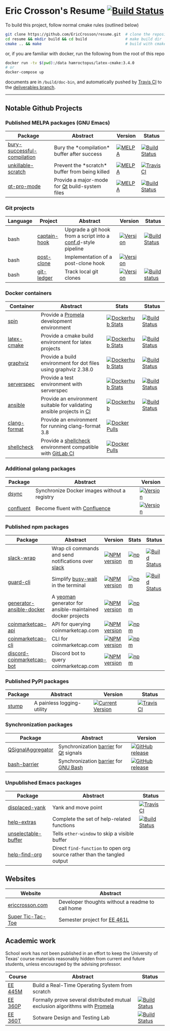 # Eric Crosson's Resume [![Build Status](https://travis-ci.org/EricCrosson/resume.svg?branch=master)](https://travis-ci.org/EricCrosson/resume)

To build this project, follow normal cmake rules (outlined below)

```sh
git clone https://github.com/EricCrosson/resume.git  # clone the repository
cd resume && mkdir build && cd build                 # make build dir
cmake .. && make                                     # build with cmake
```

or, if you are familiar with docker, run the following from the root of this
    repo

```sh
docker run -tv $(pwd):/data hamroctopus/latex-cmake:3.4.0
# or
docker-compose up
```

documents are in `/build/doc-bin`, and automatically pushed by [Travis CI] to
the [deliverables branch].

  [Travis CI]: https://travis-ci.org/
  [deliverables branch]: https://github.com/EricCrosson/resume/blob/deliverables/resume.pdf

---

## Notable Github Projects

### Published MELPA packages (GNU Emacs)

Package|Abstract|Version|Status|
---|---|---|---|
[bury-successful-compilation](https://github.com/EricCrosson/bury-successful-compilation)|Bury the \*compilation\* buffer after success| [![MELPA](http://melpa.org/packages/bury-successful-compilation-badge.svg)](http://melpa.org/#/bury-successful-compilation)|[![Build Status](https://travis-ci.org/EricCrosson/bury-successful-compilation.svg?branch=master)](https://travis-ci.org/EricCrosson/bury-successful-compilation)
[unkillable-scratch](https://github.com/EricCrosson/unkillable-scratch) |Prevent the \*scratch\* buffer from being killed|[![MELPA](http://melpa.org/packages/unkillable-scratch-badge.svg)](http://melpa.org/#/unkillable-scratch)|[![Travis CI](https://travis-ci.org/EricCrosson/unkillable-scratch.svg?branch=master)](https://travis-ci.org/EricCrosson/unkillable-scratch)
[qt-pro-mode](https://github.com/EricCrosson/qt-pro-mode)|Provide a major-mode for [Qt] build-system files|[![MELPA](https://melpa.org/packages/qt-pro-mode-badge.svg)](https://melpa.org/#/qt-pro-mode)|[![Build Status](https://travis-ci.org/EricCrosson/qt-pro-mode.svg?branch=master)](https://travis-ci.org/EricCrosson/qt-pro-mode)

  [Qt]: http://qt-project.org

### Git projects

Language|Project|Abstract|Version|Status
---|---|---|---|---
bash|[captain-hook]|Upgrade a git hook from a script into a [conf.d](http://blog.siphos.be/2013/05/the-linux-d-approach/)-style pipeline|[![Version](https://img.shields.io/github/release/git-hook/captain-hook.svg)](https://github.com/git-hook/captain-hook/releases)|[![Build Status](https://travis-ci.org/git-hook/captain-hook.svg?branch=master)](https://travis-ci.org/git-hook/captain-hook)
bash|[post-clone]|Implementation of a post-clone hook|[![Version](https://img.shields.io/github/release/git-hook/post-clone.svg)](https://github.com/git-hook/post-clone/releases)|
bash|[git-ledger](https://github.com/git-hook/git-ledger)|Track local git clones|[![Version](https://img.shields.io/github/tag/git-hook/git-ledger.svg)](https://github.com/git-hook/git-ledger/releases)|[![Build status](https://travis-ci.org/git-hook/git-ledger.svg?branch=master)](https://travis-ci.org/git-hook/git-ledger)

  [captain-hook]: https://github.com/git-hook/captain-hook
  [post-clone]: https://github.com/git-hook/post-clone


### Docker containers

Container|Abstract|Stats|Status|
---|---|---|---|
[spin] | Provide a [Promela] development environment|[![Dockerhub Stats](https://img.shields.io/docker/pulls/hamroctopus/spin.svg)](https://hub.docker.com/r/hamroctopus/spin/)|[![Build Status](https://travis-ci.org/EricCrosson/spin.svg?branch=travis-ci)](https://travis-ci.org/EricCrosson/spin)
[latex-cmake] | Provide a cmake build environment for latex projects|[![Dockerhub Stats](https://img.shields.io/docker/pulls/hamroctopus/latex-cmake.svg)](https://hub.docker.com/r/hamroctopus/latex-cmake/)|[![Build Status](https://travis-ci.org/EricCrosson/latex-cmake.svg?branch=travis-ci)](https://travis-ci.org/EricCrosson/latex-cmake)
[graphviz] | Provide a build environment for dot files using graphviz 2.38.0|[![Dockerhub Stats](https://img.shields.io/docker/pulls/hamroctopus/graphviz.svg)](https://hub.docker.com/r/hamroctopus/graphviz/)|[![Build Status](https://travis-ci.org/EricCrosson/graphviz.svg?branch=graphviz)](https://travis-ci.org/EricCrosson/graphviz)
[serverspec] | Provide a test environment with serverspec |[![Dockerhub Stats](https://img.shields.io/docker/pulls/hamroctopus/serverspec.svg)](https://hub.docker.com/r/hamroctopus/serverspec/)|[![Build Status](https://travis-ci.org/EricCrosson/docker-serverspec.svg?branch=master)](https://travis-ci.org/EricCrosson/docker-serverspec)
[ansible] | Provide an environment suitable for validating ansible projects in [CI] | [![Dockerhub](https://img.shields.io/docker/pulls/hamroctopus/ansible.svg)](https://hub.docker.com/r/hamroctopus/ansible/) | [![Build Status](https://travis-ci.org/EricCrosson/ansible-docker.svg?branch=master)](https://travis-ci.org/EricCrosson/ansible-docker)
[clang-format] | Provide an environment for running clang-format 3.8 | [![Docker Pulls](https://img.shields.io/docker/pulls/hamroctopus/clang-format-3.8.svg)](https://hub.docker.com/r/hamroctopus/clang-format-3.8/)|
[shellcheck](https://github.com/ericcrosson/docker-shellcheck) | Provide a [shellcheck](https://github.com/koalaman/shellcheck) environment compatible with [GitLab CI] | [![Docker Pulls](https://img.shields.io/docker/pulls/hamroctopus/shellcheck.svg)](https://hub.docker.com/r/hamroctopus/shellcheck/)|

  [Promela]: https://en.m.wikipedia.org/wiki/Promela
  [latex-cmake]: https://github.com/ericcrosson/latex-cmake
  [spin]: https://github.com/ericcrosson/spin
  [graphviz]: https://github.com/ericcrosson/graphviz
  [serverspec]: https://github.com/ericcrosson/docker-serverspec
  [clang-format]: https://github.com/EricCrosson/docker-clang-format-3.8
  [GitLab CI]: https://about.gitlab.com/features/gitlab-ci-cd/
  [CI]: https://en.wikipedia.org/wiki/Continuous_integration
  [ansible]: https://github.com/EricCrosson/ansible-docker

### Additional golang packages

Package|Abstract|Version
---|---|---|
[dsync]|Synchronize Docker images without a registry |[![Version](https://img.shields.io/github/tag/ericcrosson/dsync.svg)](https://github.com/ericcrosson/dsync/releases)
[confluent]|Become fluent with [Confluence]|[![Version](https://img.shields.io/github/tag/ericcrosson/dsync.svg)](https://github.com/ericcrosson/dsync/releases)

  [dsync]: https://github.com/ericcrosson/dsync
  [confluent]: https://github.com/ericcrosson/confluent
  [Confluence]: https://www.atlassian.com/software/confluence

### Published npm packages

Package|Abstract|Version|Stats|Status
---|---|---|---|---
[slack-wrap](https://github.com/EricCrosson/slack-wrap)|Wrap cli commands and send notifications over [slack]|[![NPM version](https://badge.fury.io/js/slack-wrap.svg)](https://npmjs.org/package/slack-wrap) | [![npm](https://img.shields.io/npm/dt/slack-wrap.svg)](https://www.npmjs.com/package/slack-wrap) | [![Build Status](https://travis-ci.org/EricCrosson/slack-wrap.svg?branch=master)](https://travis-ci.org/EricCrosson/slack-wrap)
[guard-cli](https://github.com/EricCrosson/guard-cli)|Simplify [busy-wait] in the terminal|[![NPM version](https://badge.fury.io/js/guard-cli.svg)](https://npmjs.org/package/guard-cli)|[![npm](https://img.shields.io/npm/dt/guard-cli.svg)](https://www.npmjs.com/package/guard-cli) |[![Build Status](https://travis-ci.org/EricCrosson/guard-cli.svg?branch=master)](https://travis-ci.org/EricCrosson/guard-cli)
[generator-ansible-docker] | A [yeoman](https://github.com/yeoman) generator for ansible-maintained docker projects | [![NPM version](https://badge.fury.io/js/generator-ansible-docker.svg)](https://www.npmjs.com/package/generator-ansible-docker) | [![npm](https://img.shields.io/npm/dt/generator-ansible-docker.svg)](https://www.npmjs.com/package/generator-ansible-docker)|
[coinmarketcap-api] | API for querying coinmarketcap.com | [![NPM version](https://badge.fury.io/js/coinmarketcap-cli-api.svg)](https://npmjs.org/package/coinmarketcap-cli-api) | [![npm](https://img.shields.io/npm/dt/coinmarketcap-cli-api.svg)](https://www.npmjs.com/package/coinmarketcap-cli-api) |
[coinmarketcap-cli] | CLI for coinmarketcap.com | [![NPM version](https://badge.fury.io/js/coinmarketcap-cli.svg)](https://npmjs.org/package/coinmarketcap-cli) | [![npm](https://img.shields.io/npm/dt/coinmarketcap-cli.svg)](https://www.npmjs.com/package/coinmarketcap-cli) |
[discord-coinmarketcap-bot] | Discord bot to query coinmarketcap.com | [![NPM version](https://badge.fury.io/js/discord-coinmarketcap-bot.svg)](https://npmjs.org/package/discord-coinmarketcap-bot) | [![npm](https://img.shields.io/npm/dt/discord-coinmarketcap-bot.svg)](https://www.npmjs.com/package/discord-coinmarketcap-bot) |

  [coinmarketcap-api]: https://github.com/EricCrosson/coinmarketcap-api
  [coinmarketcap-cli]: https://github.com/EricCrosson/coinmarketcap-cli
  [discord-coinmarketcap-bot]: https://github.com/EricCrosson/discord-coinmarketcap-bot
  [generator-ansible-docker]: https://github.com/EricCrosson/generator-ansible-docker
  [busy-wait]: https://en.m.wikipedia.org/wiki/Busy_waiting
  [slack]: https://slack.com

### Published PyPI packages

Package|Abstract|Version|Status|
---|---|---|---
[stump](https://github.com/EricCrosson/stump) | A painless logging-utility | [![Current Version](https://img.shields.io/pypi/v/stump.svg)](https://pypi.python.org/pypi/stump/0.12)| [![Travis CI](https://travis-ci.org/EricCrosson/stump.svg?branch=master)](https://travis-ci.org/EricCrosson/stump)

### Synchronization packages

Package|Abstract|Version|
---|---|---|
[QSignalAggregator] | Synchronization [barrier] for [Qt] signals | [![GitHub release](https://img.shields.io/github/release/EricCrosson/QSignalAggregator.svg)](https://github.com/EricCrosson/QSignalAggregator)
[bash-barrier] | Synchronization [barrier] for [GNU Bash] | [![GitHub release](https://img.shields.io/github/release/EricCrosson/bash-barrier.svg)](https://github.com/EricCrosson/bash-barrier)

  [QSignalAggregator]: https://github.com/EricCrosson/QSignalAggregator
  [bash-barrier]: https://github.com/EricCrosson/bash-barrier
  [barrier]: https://en.wikipedia.org/wiki/Barrier_(computer_science)
  [GNU Bash]: https://www.gnu.org/software/bash/


### Unpublished Emacs packages

Package|Abstract|Status
---|---|---
[displaced-yank](https://github.com/EricCrosson/displaced-yank) |Yank and move point|[![Travis CI](https://travis-ci.org/EricCrosson/displaced-yank.svg)](https://travis-ci.org/EricCrosson/displaced-yank)
[help-extras](https://github.com/EricCrosson/help-extras) |Complete the set of help-related functions|[![Build Status](https://travis-ci.org/EricCrosson/help-extras.svg)](https://travis-ci.org/EricCrosson/help-extras)
[unselectable-buffer](https://github.com/EricCrosson/unselectable-buffer)|Tells `other-window` to skip a visible buffer|
[help-find-org](https://github.com/EricCrosson/help-find-org)|Direct `find-function` to open org source rather than the tangled output|


Websites
---------

|Website|Abstract|
|-------|--------|
|[ericcrosson.com](http://ericcrosson.com)|Developer thoughts without a readme to call home|
|[Super Tic-Tac-Toe](http://sttt.r2labs.us/)|Semester project for [EE 461L]|

Academic work
-------------

School work has not been published in an effort to keep the University of Texas'
course materials reasonably hidden from current and future students, unless
encouraged by the advising professor.

|   Course  | Abstract | Status |
|-----------|----------|--------|
| [EE 445M] | Build a Real-Time Operating System from scratch |
| [EE 360P] | Formally prove several distributed mutual exclusion algorithms with [Promela] | [![Build Status](https://travis-ci.org/stormosson/camelot.svg?branch=develop)](https://travis-ci.org/stormosson/camelot) |
| [EE 360T] | Sotware Design and Testing Lab |[![Build Status](https://travis-ci.org/EricCrosson/EE-360T.svg?branch=master)](https://travis-ci.org/EricCrosson/EE-360T)


  [EE 461L]: http://www.ece.utexas.edu/undergraduate/courses/461l
  [EE 445M]: https://github.com/hershic/ee445m-labs
  [EE 360P]: https://github.com/stormosson/camelot
  [EE 360T]: https://github.com/EricCrosson/EE-360T
